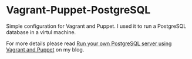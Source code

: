 Vagrant-Puppet-PostgreSQL
=========================

Simple configuration for Vagrant and Puppet. I used it to run a PostgreSQL database in a virtul machine.

For more details please read [Run your own PostgreSQL server using Vagrant and Puppet](http://www.rozumim.cz/it/2014/10/21/run-your-own-postgresql-server-using-vagrant-and-puppet.html) on my blog.
